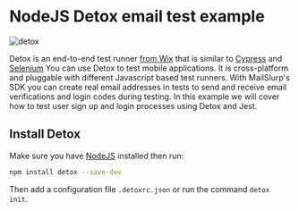 # NodeJS Detox email test example

![detox](https://www.mailslurp.com/assets/detox.png)

Detox is an end-to-end test runner [from Wix](https://wix.github.io/Detox/docs/introduction/getting-started/) that is similar to [Cypress](https://www.mailslurp.com/examples/cypress-js/) and [Selenium](https://www.mailslurp.com/examples/receive-emails-in-java-selenium-tests/)
You can use Detox to test mobile applications. It is cross-platform and pluggable with different Javascript based test runners. With MailSlurp's SDK you can create real email addresses in tests to send and receive email verifications and login codes during testing. In this example we will cover how to test user sign up and login processes using Detox and Jest.

## Install Detox 
Make sure you have [NodeJS](https://nodejs.org/en/download/) installed then run:

```bash
npm install detox --save-dev
```

Then add a configuration file `.detoxrc.json` or run the command `detox init`.